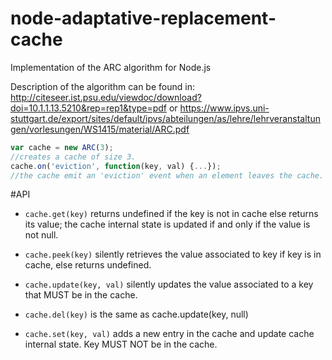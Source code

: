# node-adaptative-replacement-cache
Implementation of the ARC algorithm for Node.js

Description of the algorithm can be found in:
http://citeseer.ist.psu.edu/viewdoc/download?doi=10.1.1.13.5210&rep=rep1&type=pdf
or
https://www.ipvs.uni-stuttgart.de/export/sites/default/ipvs/abteilungen/as/lehre/lehrveranstaltungen/vorlesungen/WS1415/material/ARC.pdf

```js
var cache = new ARC(3);
//creates a cache of size 3.
cache.on('eviction', function(key, val) {...});
//the cache emit an 'eviction' event when an element leaves the cache.
```

#API

* `cache.get(key)` returns undefined if the key is not in cache else returns its value; the cache internal state is updated if and only if the value is not null.

* `cache.peek(key)` silently retrieves the value associated to key if key is in cache, else returns undefined.

* `cache.update(key, val)` silently updates the value associated to a key that MUST be in the cache.

* `cache.del(key)` is the same as cache.update(key, null)
* `cache.set(key, val)` adds a new entry in the cache and update cache internal state. Key MUST NOT be in the cache.

